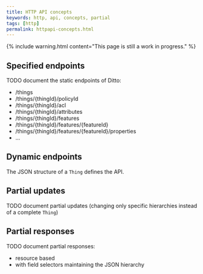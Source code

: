```yaml
---
title: HTTP API concepts
keywords: http, api, concepts, partial
tags: [http]
permalink: httpapi-concepts.html
---
```


{% include warning.html content="This page is still a work in progress." %}

## Specified endpoints

TODO document the static endpoints of Ditto:
* /things
* /things/{thingId}/policyId
* /things/{thingId}/acl
* /things/{thingId}/attributes
* /things/{thingId}/features
* /things/{thingId}/features/{featureId}
* /things/{thingId}/features/{featureId}/properties
* ...

## Dynamic endpoints

The JSON structure of a `Thing` defines the API.

## Partial updates

TODO document partial updates (changing only specific hierarchies instead of a complete `Thing`)

## Partial responses

TODO document partial responses:
* resource based
* with field selectors maintaining the JSON hierarchy
